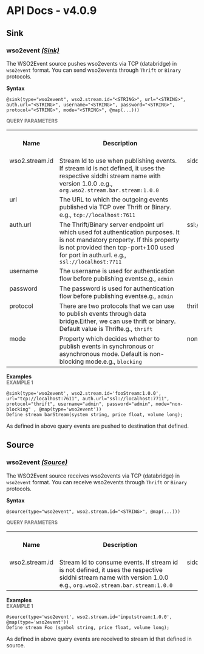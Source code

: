 
# API Docs - v4.0.9

## Sink

### wso2event *<a target="_blank" href="https://wso2.github.io/siddhi/documentation/siddhi-4.0/#sink">(Sink)</a>*

<p style="word-wrap: break-word">The WSO2Event source pushes wso2events via TCP (databridge) in <code>wso2event</code> format. You can send wso2events through <code>Thrift</code> or <code>Binary</code> protocols.</p>

<span id="syntax" class="md-typeset" style="display: block; font-weight: bold;">Syntax</span>
```
@sink(type="wso2event", wso2.stream.id="<STRING>", url="<STRING>", auth.url="<STRING>", username="<STRING>", password="<STRING>", protocol="<STRING>", mode="<STRING>", @map(...)))
```

<span id="query-parameters" class="md-typeset" style="display: block; color: rgba(0, 0, 0, 0.54); font-size: 12.8px; font-weight: bold;">QUERY PARAMETERS</span>
<table>
    <tr>
        <th>Name</th>
        <th style="min-width: 20em">Description</th>
        <th>Default Value</th>
        <th>Possible Data Types</th>
        <th>Optional</th>
        <th>Dynamic</th>
    </tr>
    <tr>
        <td style="vertical-align: top">wso2.stream.id</td>
        <td style="vertical-align: top; word-wrap: break-word">Stream Id to use when publishing events. If stream id is not defined, it uses the respective siddhi stream name with version 1.0.0 .e.g., <code>org.wso2.stream.bar.stream:1.0.0</code></td>
        <td style="vertical-align: top">siddhi.stream.name:1.0.0</td>
        <td style="vertical-align: top">STRING</td>
        <td style="vertical-align: top">Yes</td>
        <td style="vertical-align: top">No</td>
    </tr>
    <tr>
        <td style="vertical-align: top">url</td>
        <td style="vertical-align: top; word-wrap: break-word">The URL to which the outgoing events published via TCP over Thrift or Binary. e.g., <code>tcp://localhost:7611</code></td>
        <td style="vertical-align: top"></td>
        <td style="vertical-align: top">STRING</td>
        <td style="vertical-align: top">No</td>
        <td style="vertical-align: top">No</td>
    </tr>
    <tr>
        <td style="vertical-align: top">auth.url</td>
        <td style="vertical-align: top; word-wrap: break-word">The Thrift/Binary server endpoint url which used fot authentication purposes. It is not mandatory property. If this property is not provided then tcp-port+100 used for port in auth.url. e.g., <code>ssl://localhost:7711</code></td>
        <td style="vertical-align: top">ssl://localhost:<tcp-port> + 100</td>
        <td style="vertical-align: top">STRING</td>
        <td style="vertical-align: top">Yes</td>
        <td style="vertical-align: top">No</td>
    </tr>
    <tr>
        <td style="vertical-align: top">username</td>
        <td style="vertical-align: top; word-wrap: break-word">The username is used for authentication flow before publishing eventse.g., <code>admin</code></td>
        <td style="vertical-align: top"></td>
        <td style="vertical-align: top">STRING</td>
        <td style="vertical-align: top">No</td>
        <td style="vertical-align: top">No</td>
    </tr>
    <tr>
        <td style="vertical-align: top">password</td>
        <td style="vertical-align: top; word-wrap: break-word">The password is used for authentication flow before publishing eventse.g., <code>admin</code></td>
        <td style="vertical-align: top"></td>
        <td style="vertical-align: top">STRING</td>
        <td style="vertical-align: top">No</td>
        <td style="vertical-align: top">No</td>
    </tr>
    <tr>
        <td style="vertical-align: top">protocol</td>
        <td style="vertical-align: top; word-wrap: break-word">There are two protocols that we can use to publish events through data bridge.Either, we can use thrift or binary. Default value is Thrifte.g., <code>thrift</code></td>
        <td style="vertical-align: top">thrift</td>
        <td style="vertical-align: top">STRING</td>
        <td style="vertical-align: top">Yes</td>
        <td style="vertical-align: top">No</td>
    </tr>
    <tr>
        <td style="vertical-align: top">mode</td>
        <td style="vertical-align: top; word-wrap: break-word">Property which decides whether to publish events in synchronous or asynchronous mode. Default is non-blocking mode.e.g., <code>blocking</code></td>
        <td style="vertical-align: top">non-blocking</td>
        <td style="vertical-align: top">STRING</td>
        <td style="vertical-align: top">Yes</td>
        <td style="vertical-align: top">No</td>
    </tr>
</table>

<span id="examples" class="md-typeset" style="display: block; font-weight: bold;">Examples</span>
<span id="example-1" class="md-typeset" style="display: block; color: rgba(0, 0, 0, 0.54); font-size: 12.8px; font-weight: bold;">EXAMPLE 1</span>
```
@sink(type='wso2event', wso2.stream.id='fooStream:1.0.0', url="tcp://localhost:7611", auth.url="ssl://localhost:7711", protocol="thrift", username="admin", password="admin", mode="non-blocking" , @map(type='wso2event'))
Define stream barStream(system string, price float, volume long);
```
<p style="word-wrap: break-word">As defined in above query events are pushed to destination that defined.</p>

## Source

### wso2event *<a target="_blank" href="https://wso2.github.io/siddhi/documentation/siddhi-4.0/#source">(Source)</a>*

<p style="word-wrap: break-word">The WSO2Event source receives wso2events via TCP (databridge) in <code>wso2event</code> format. You can receive wso2events through <code>Thrift</code> or <code>Binary</code> protocols.</p>

<span id="syntax" class="md-typeset" style="display: block; font-weight: bold;">Syntax</span>
```
@source(type="wso2event", wso2.stream.id="<STRING>", @map(...)))
```

<span id="query-parameters" class="md-typeset" style="display: block; color: rgba(0, 0, 0, 0.54); font-size: 12.8px; font-weight: bold;">QUERY PARAMETERS</span>
<table>
    <tr>
        <th>Name</th>
        <th style="min-width: 20em">Description</th>
        <th>Default Value</th>
        <th>Possible Data Types</th>
        <th>Optional</th>
        <th>Dynamic</th>
    </tr>
    <tr>
        <td style="vertical-align: top">wso2.stream.id</td>
        <td style="vertical-align: top; word-wrap: break-word">Stream Id to consume events. If stream id is not defined, it uses the respective siddhi stream name with version 1.0.0  e.g., <code>org.wso2.stream.bar.stream:1.0.0</code></td>
        <td style="vertical-align: top">siddhi.stream.name:1.0.0</td>
        <td style="vertical-align: top">STRING</td>
        <td style="vertical-align: top">No</td>
        <td style="vertical-align: top">No</td>
    </tr>
</table>

<span id="examples" class="md-typeset" style="display: block; font-weight: bold;">Examples</span>
<span id="example-1" class="md-typeset" style="display: block; color: rgba(0, 0, 0, 0.54); font-size: 12.8px; font-weight: bold;">EXAMPLE 1</span>
```
@source(type='wso2event', wso2.stream.id='inputstream:1.0.0', @map(type='wso2event'))
Define stream Foo (symbol string, price float, volume long);
```
<p style="word-wrap: break-word">As defined in above query events are received to stream id that defined in source.</p>

